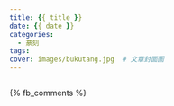 ```yaml
---
title: {{ title }}
date: {{ date }}
categories:
  - 篆刻
tags:
cover: images/bukutang.jpg  # 文章封面圖
---
```


![]()

{% fb_comments %}
